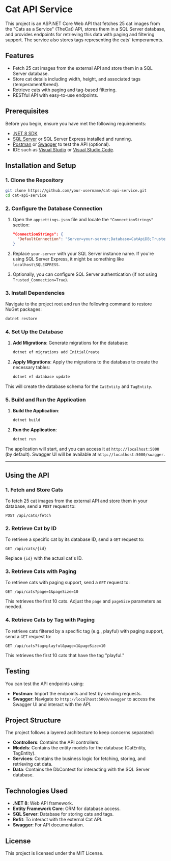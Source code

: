 
# **Cat API Service**

This project is an ASP.NET Core Web API that fetches 25 cat images from the "Cats as a Service" (TheCat) API, stores them in a SQL Server database, and provides endpoints for retrieving this data with paging and filtering support. The service also stores tags representing the cats' temperaments.

## **Features**
- Fetch 25 cat images from the external API and store them in a SQL Server database.
- Store cat details including width, height, and associated tags (temperament/breed).
- Retrieve cats with paging and tag-based filtering.
- RESTful API with easy-to-use endpoints.

## **Prerequisites**

Before you begin, ensure you have met the following requirements:

- [.NET 8 SDK](https://dotnet.microsoft.com/download/dotnet/8.0)
- [SQL Server](https://www.microsoft.com/en-us/sql-server/sql-server-downloads) or SQL Server Express installed and running.
- [Postman](https://www.postman.com/) or [Swagger](https://swagger.io/) to test the API (optional).
- IDE such as [Visual Studio](https://visualstudio.microsoft.com/) or [Visual Studio Code](https://code.visualstudio.com/).

## **Installation and Setup**

### **1. Clone the Repository**

```bash
git clone https://github.com/your-username/cat-api-service.git
cd cat-api-service
```

### **2. Configure the Database Connection**

1. Open the `appsettings.json` file and locate the `"ConnectionStrings"` section:
    ```json
    "ConnectionStrings": {
      "DefaultConnection": "Server=your-server;Database=CatApiDB;Trusted_Connection=True;MultipleActiveResultSets=true"
    }
    ```

2. Replace `your-server` with your SQL Server instance name. If you're using SQL Server Express, it might be something like `localhost\SQLEXPRESS`.

3. Optionally, you can configure SQL Server authentication (if not using `Trusted_Connection=True`).

### **3. Install Dependencies**

Navigate to the project root and run the following command to restore NuGet packages:
```bash
dotnet restore
```

### **4. Set Up the Database**

1. **Add Migrations**: 
   Generate migrations for the database:
   ```bash
   dotnet ef migrations add InitialCreate
   ```

2. **Apply Migrations**: 
   Apply the migrations to the database to create the necessary tables:
   ```bash
   dotnet ef database update
   ```

This will create the database schema for the `CatEntity` and `TagEntity`.

### **5. Build and Run the Application**

1. **Build the Application**:
   ```bash
   dotnet build
   ```

2. **Run the Application**:
   ```bash
   dotnet run
   ```

The application will start, and you can access it at `http://localhost:5000` (by default). Swagger UI will be available at `http://localhost:5000/swagger`.

---

## **Using the API**

### **1. Fetch and Store Cats**
To fetch 25 cat images from the external API and store them in your database, send a `POST` request to:

```
POST /api/cats/fetch
```

### **2. Retrieve Cat by ID**
To retrieve a specific cat by its database ID, send a `GET` request to:

```
GET /api/cats/{id}
```

Replace `{id}` with the actual cat's ID.

### **3. Retrieve Cats with Paging**
To retrieve cats with paging support, send a `GET` request to:

```
GET /api/cats?page=1&pageSize=10
```

This retrieves the first 10 cats. Adjust the `page` and `pageSize` parameters as needed.

### **4. Retrieve Cats by Tag with Paging**
To retrieve cats filtered by a specific tag (e.g., playful) with paging support, send a `GET` request to:

```
GET /api/cats?tag=playful&page=1&pageSize=10
```

This retrieves the first 10 cats that have the tag "playful."


## **Testing**

You can test the API endpoints using:
- **Postman**: Import the endpoints and test by sending requests.
- **Swagger**: Navigate to `http://localhost:5000/swagger` to access the Swagger UI and interact with the API.

## **Project Structure**

The project follows a layered architecture to keep concerns separated:

- **Controllers**: Contains the API controllers.
- **Models**: Contains the entity models for the database (CatEntity, TagEntity).
- **Services**: Contains the business logic for fetching, storing, and retrieving cat data.
- **Data**: Contains the DbContext for interacting with the SQL Server database.

## **Technologies Used**

- **.NET 8**: Web API framework.
- **Entity Framework Core**: ORM for database access.
- **SQL Server**: Database for storing cats and tags.
- **Refit**: To interact with the external Cat API.
- **Swagger**: For API documentation.

## **License**

This project is licensed under the MIT License.

